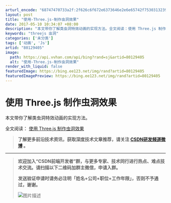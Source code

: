```yaml
---
arturl_encode: "68747470733a2f:2f626c6f672e6373646e2e6e65742f75303132393936353732:2f61727469636c652f64657461696c732f3830313239343035"
layout: post
title: "使用-Three.js-制作虫洞效果"
date: 2017-05-10 10:34:07 +08:00
description: "本文带你了解类虫洞特效动画的实现方法。全文阅读：使用 Three.js 制作虫洞效果  了解更多前沿"
keywords: "threejs 虫洞"
categories: ['未分类']
tags: ['动画', 'Js']
artid: "80129405"
image:
  path: https://api.vvhan.com/api/bing?rand=sj&artid=80129405
  alt: "使用-Three.js-制作虫洞效果"
render_with_liquid: false
featuredImage: https://bing.ee123.net/img/rand?artid=80129405
featuredImagePreview: https://bing.ee123.net/img/rand?artid=80129405
---
```


# 使用 Three.js 制作虫洞效果

本文带你了解类虫洞特效动画的实现方法。

全文阅读：
[使用 Three.js 制作虫洞效果](http://www.jackpu.com/yi-shi-yong-three-js-zhi-zuo-chong-dong/?hmsr=toutiao.io&utm_medium=toutiao.io&utm_source=toutiao.io)

> **了解更多前沿技术资讯，获取深度技术文章推荐，请关注
> [CSDN研发频道微博](http://weibo.com/csdndev?topnav=1&wvr=6&topsug=1&is_all=1)
> 。**

---

> **欢迎加入“CSDN前端开发者”群，与更多专家、技术同行进行热点、难点技术交流。请扫描以下二维码加群主微信，申请入群。**
>   
> **发送验证申请时请务必注明「姓名+公司+职位+工作年限」，否则不予通过，谢谢。**
>   
> ![图片描述](https://img-blog.csdn.net/20170222154428076?)